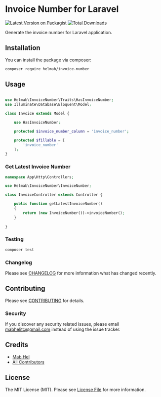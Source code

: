 # Invoice Number for Laravel

[![Latest Version on Packagist](https://img.shields.io/packagist/v/helmab/invoice-number.svg?style=flat-square)](https://packagist.org/packages/helmab/invoice-number)
[![Total Downloads](https://img.shields.io/packagist/dt/helmab/invoice-number.svg?style=flat-square)](https://packagist.org/packages/helmab/invoice-number)

Generate the invoice number for Laravel application.

## Installation

You can install the package via composer:

```bash
composer require helmab/invoice-number
```

## Usage

```php

use Helmab\InvoiceNumber\Traits\HasInvoiceNumber;
use Illuminate\Database\Eloquent\Model;

class Invoice extends Model {

    use HasInvoiceNumber;

    protected $invoice_number_column = 'invoice_number';

    protected $fillable = [
        'invoice_number'
    ];
}
```

### Get Latest Invoice Number

```php
namespace App\Http\Controllers;

use Helmab\InvoiceNumber\InvoiceNumber;

class InvoiceController extends Controller {

    public function getLatestInvoiceNumber()
    {
        return (new InvoiceNumber())->invoiceNumber();
    }
    
}
```

### Testing

```bash
composer test
```

### Changelog

Please see [CHANGELOG](CHANGELOG.md) for more information what has changed recently.

## Contributing

Please see [CONTRIBUTING](CONTRIBUTING.md) for details.

### Security

If you discover any security related issues, please email mabhelitc@gmail.com instead of using the issue tracker.

## Credits

-   [Mab Hel](https://github.com/helmab)
-   [All Contributors](../../contributors)

## License

The MIT License (MIT). Please see [License File](LICENSE.md) for more information.
